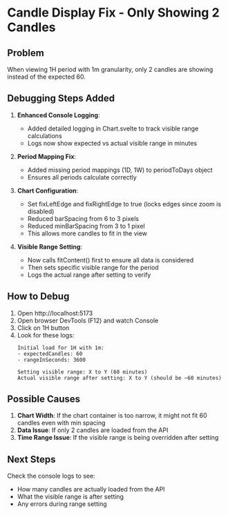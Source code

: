 # Candle Display Fix - Only Showing 2 Candles

## Problem
When viewing 1H period with 1m granularity, only 2 candles are showing instead of the expected 60.

## Debugging Steps Added

1. **Enhanced Console Logging**:
   - Added detailed logging in Chart.svelte to track visible range calculations
   - Logs now show expected vs actual visible range in minutes

2. **Period Mapping Fix**:
   - Added missing period mappings (1D, 1W) to periodToDays object
   - Ensures all periods calculate correctly

3. **Chart Configuration**:
   - Set fixLeftEdge and fixRightEdge to true (locks edges since zoom is disabled)
   - Reduced barSpacing from 6 to 3 pixels
   - Reduced minBarSpacing from 3 to 1 pixel
   - This allows more candles to fit in the view

4. **Visible Range Setting**:
   - Now calls fitContent() first to ensure all data is considered
   - Then sets specific visible range for the period
   - Logs the actual range after setting to verify

## How to Debug

1. Open http://localhost:5173
2. Open browser DevTools (F12) and watch Console
3. Click on 1H button
4. Look for these logs:
   ```
   Initial load for 1H with 1m:
   - expectedCandles: 60
   - rangeInSeconds: 3600
   
   Setting visible range: X to Y (60 minutes)
   Actual visible range after setting: X to Y (should be ~60 minutes)
   ```

## Possible Causes

1. **Chart Width**: If the chart container is too narrow, it might not fit 60 candles even with min spacing
2. **Data Issue**: If only 2 candles are loaded from the API
3. **Time Range Issue**: If the visible range is being overridden after setting

## Next Steps

Check the console logs to see:
- How many candles are actually loaded from the API
- What the visible range is after setting
- Any errors during range setting